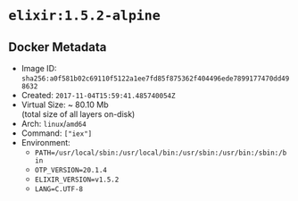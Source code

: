 # `elixir:1.5.2-alpine`

## Docker Metadata

- Image ID: `sha256:a0f581b02c69110f5122a1ee7fd85f875362f404496ede7899177470dd498632`
- Created: `2017-11-04T15:59:41.485740054Z`
- Virtual Size: ~ 80.10 Mb  
  (total size of all layers on-disk)
- Arch: `linux`/`amd64`
- Command: `["iex"]`
- Environment:
  - `PATH=/usr/local/sbin:/usr/local/bin:/usr/sbin:/usr/bin:/sbin:/bin`
  - `OTP_VERSION=20.1.4`
  - `ELIXIR_VERSION=v1.5.2`
  - `LANG=C.UTF-8`
